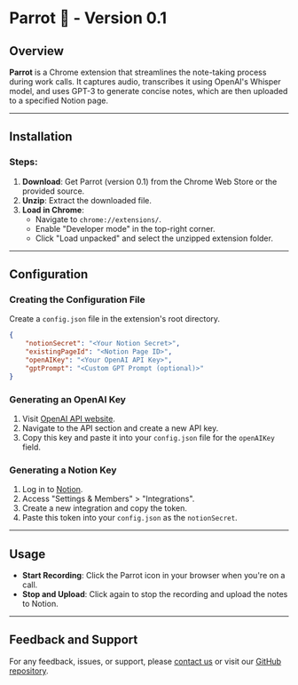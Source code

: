 # Parrot 🦜 - Version 0.1

## Overview
**Parrot** is a Chrome extension that streamlines the note-taking process during work calls. It captures audio, transcribes it using OpenAI's Whisper model, and uses GPT-3 to generate concise notes, which are then uploaded to a specified Notion page.

---

## Installation

### Steps:
1. **Download**: Get Parrot (version 0.1) from the Chrome Web Store or the provided source.
2. **Unzip**: Extract the downloaded file.
3. **Load in Chrome**:
    - Navigate to `chrome://extensions/`.
    - Enable "Developer mode" in the top-right corner.
    - Click "Load unpacked" and select the unzipped extension folder.

---

## Configuration

### Creating the Configuration File
Create a `config.json` file in the extension's root directory.

```json
{
    "notionSecret": "<Your Notion Secret>",
    "existingPageId": "<Notion Page ID>",
    "openAIKey": "<Your OpenAI API Key>",
    "gptPrompt": "<Custom GPT Prompt (optional)>"
}
```

### Generating an OpenAI Key
1. Visit [OpenAI API website](https://beta.openai.com/signup/).
2. Navigate to the API section and create a new API key.
3. Copy this key and paste it into your `config.json` file for the `openAIKey` field.

### Generating a Notion Key
1. Log in to [Notion](https://www.notion.so/).
2. Access "Settings & Members" > "Integrations".
3. Create a new integration and copy the token.
4. Paste this token into your `config.json` as the `notionSecret`.

---

## Usage

- **Start Recording**: Click the Parrot icon in your browser when you're on a call.
- **Stop and Upload**: Click again to stop the recording and upload the notes to Notion.

---

## Feedback and Support

For any feedback, issues, or support, please [contact us](mailto:support@parrot-extension.com) or visit our [GitHub repository](https://github.com/Parrot-Extension).
